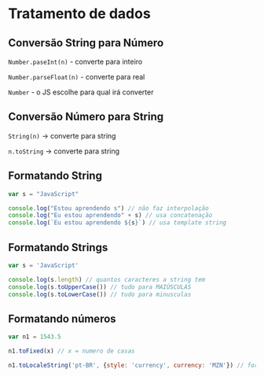 # Tratamento de dados

## Conversão String para Número

`Number.paseInt(n)` \- converte para inteiro

`Number.parseFloat(n)` \- converte para real

`Number` \- o JS escolhe para qual irá converter

## Conversão Número para String

`String(n)` -\> converte para string

`n.toString` -\> converte para string

## Formatando String

```js
var s = "JavaScript"

console.log("Estou aprendendo s") // não faz interpolação
console.log("Eu estou aprendendo" + s) // usa concatenação
console.log(`Eu estou aprendendo ${s}`) // usa template string
```

## Formatando Strings

```js
var s = 'JavaScript'

console.log(s.length) // quantos caracteres a string tem
console.log(s.toUpperCase()) // tudo para MAIÚSCULAS
console.log(s.toLowerCase()) // tudo para minusculas
```

## Formatando números

```js
var n1 = 1543.5

n1.toFixed(x) // x = numero de casas

n1.toLocaleString('pt-BR', {style: 'currency', currency: 'MZN'}) // formatador de valor monentario
```